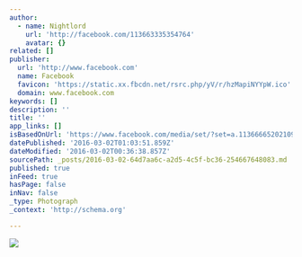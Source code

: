```yaml
---
author:
  - name: Nightlord
    url: 'http://facebook.com/113663335354764'
    avatar: {}
related: []
publisher:
  url: 'http://www.facebook.com'
  name: Facebook
  favicon: 'https://static.xx.fbcdn.net/rsrc.php/yV/r/hzMapiNYYpW.ico'
  domain: www.facebook.com
keywords: []
description: ''
title: ''
app_links: []
isBasedOnUrl: 'https://www.facebook.com/media/set/?set=a.113666652021099.32514.113663335354764&type=3'
datePublished: '2016-03-02T01:03:51.859Z'
dateModified: '2016-03-02T00:36:38.857Z'
sourcePath: _posts/2016-03-02-64d7aa6c-a2d5-4c5f-bc36-254667648083.md
published: true
inFeed: true
hasPage: false
inNav: false
_type: Photograph
_context: 'http://schema.org'

---
```

![](https://scontent.xx.fbcdn.net/hphotos-prn2/v/t1.0-9/45254_113666772021087_590960_n.jpg?oh=0045c51081e0a3ae79e71a45d0352575&oe=57682388)